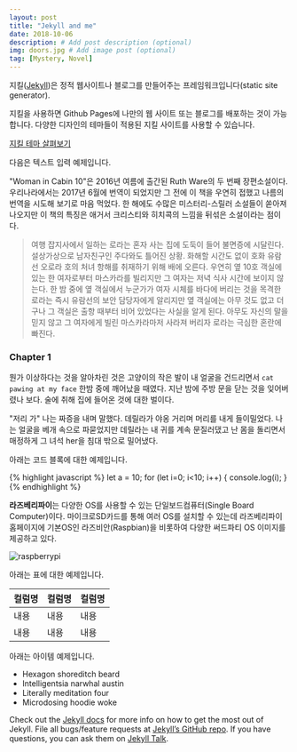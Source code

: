 ```yaml
---
layout: post
title: "Jekyll and me"
date: 2018-10-06
description: # Add post description (optional)
img: doors.jpg # Add image post (optional)
tag: [Mystery, Novel]
---
```


지킬([Jekyll][jekyll-site])은 정적 웹사이트나 블로그를 만들어주는 프레임워크입니다(static site generator).

지킬을 사용하면 Github Pages에 나만의 웹 사이트 또는 블로그를 배포하는 것이 가능합니다. 다양한 디자인의 테마들이 적용된 지킬 사이트를 사용할 수 있습니다.

[지킬 테마 살펴보기][jekyll-theme]

다음은 텍스트 입력 예제입니다.

"Woman in Cabin 10"은 2016년 여름에 출간된 Ruth Ware의 두 번째 장편소설이다. 우리나라에서는 2017년 6월에 번역이 되었지만 그 전에 이 책을 우연히 접했고 나름의 번역을 시도해 보기로 마음 먹었다.
한 해에도 수많은 미스터리-스릴러 소설들이 쏟아져 나오지만 이 책의 특징은 애거서 크리스티와 히치콕의 느낌을 뒤섞은 소설이라는 점이다.

>여행 잡지사에서 일하는 로라는 혼자 사는 집에 도둑이 들어 불면증에 시달린다. 설상가상으로 남자친구인 주다와도 틀어진 상황. 화해할 시간도 없이 호화 유람선 오로라 호의 처녀 항해를 취재하기 위해 배에 오른다. 우연히 옆 10호 객실에 있는 한 여자로부터 마스카라를 빌리지만 그 여자는 저녁 식사 시간에 보이지 않는다. 한 밤 중에 옆 객실에서 누군가가 여자 시체를 바다에 버리는 것을 목격한 로라는 즉시 유람선의 보안 담당자에게 알리지만 옆 객실에는 아무 것도 없고 더구나 그 객실은 출항 때부터 비어 있었다는 사실을 알게 된다. 아무도 자신의 말을 믿지 않고 그 여자에게 빌린 마스카라마저 사라져 버리자 로라는 극심한 혼란에 빠진다.


###  Chapter 1
뭔가 이상하다는 것을 알아차린 것은 고양이의 작은 발이 내 얼굴을 건드리면서 `cat pawing at my face` 한밤 중에 깨어났을 때였다. 지난 밤에 주방 문을 닫는 것을 잊어버렸나 보다. 술에 취해 집에 들어온 것에 대한 벌이다.

"저리 가" 나는 짜증을 내며 말했다. 데릴라가 야옹 거리며 머리를 내게 들이밀었다. 나는 얼굴을 베개 속으로 파묻었지만 데릴라는 내 귀를 계속 문질러댔고 난 몸을 돌리면서 매정하게 그 녀석 her을 침대 밖으로 밀어냈다.

아래는 코드 블록에 대한 예제입니다.

{% highlight javascript %}
let a = 10;
for (let i=0; i<10; i++) {
    console.log(i);
}
{% endhighlight %}

<b>라즈베리파이</b>는 다양한 OS를 사용할 수 있는 단일보드컴퓨터(Single Board Computer)이다.
마이크로SD카드를 통해 여러 OS를 설치할 수 있는데 라즈베리파이 홈페이지에 기본OS인 라즈비안(Raspbian)을 비롯하여 다양한 써드파티 OS 이미지를 제공하고 있다.

![raspberrypi]({{site.baseurl}}/assets/img/pi.png)

아래는 표에 대한 예제입니다.

|컬럼명|컬럼명|컬럼명|
|---|---|---|
|내용|내용|내용|
|내용|내용|내용|


아래는 아이템 예제입니다.

* Hexagon shoreditch beard
* Intelligentsia narwhal austin
* Literally meditation four
* Microdosing hoodie woke

Check out the [Jekyll docs][jekyll-docs] for more info on how to get the most out of Jekyll. File all bugs/feature requests at [Jekyll’s GitHub repo][jekyll-gh]. If you have questions, you can ask them on [Jekyll Talk][jekyll-talk].


[jekyll-theme]: http://jekyllthemes.org
[jekyll-site]:  https://jekyllrb.com
[jekyll-docs]:  https://jekyllrb.com/docs/home
[jekyll-gh]:    https://github.com/jekyll/jekyll
[jekyll-talk]:  https://talk.jekyllrb.com/
